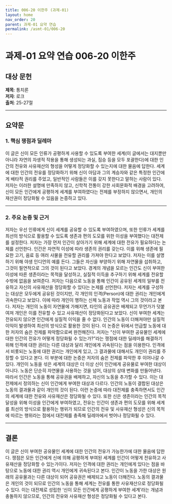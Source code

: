 ```yaml
---
title: 006-20 이한주 (과제-01)
layout: home
nav_order: 20
parent: 과제-01 요약 연습
permalink: /asmt-01/006-20
---
```


# 과제-01 요약 연습 006-20 이한주 

## 대상 문헌  
**제목**: 통치론  
**저자**: 로크  
**출처**: 25-27절

---

## 요약문  

### 1. 핵심 쟁점과 딜레마  
 이 글은 신이 모든 인류가 공평하게 사용할 수 있도록 부여한 세계(이 글에서는 대지뿐만 아니라 자연의 자생적 작용을 통해 생성되는 과실, 짐승 등을 모두 포괄한다)에 대한 인간의 전유와 사유재산의 형성을 어떻게 정당화할 수 있는지에 대한 물음에 답한다. 세계에 대한 인간의 전유를 정당화하기 위해 신이 아담과 그의 계승자와 같은 특정한 인간에게 배타적 권리를 주었고, 일반적인 사람들은 이를 갖지 못한다고 말하는 사람이 있다. 저자는 이러한 설명에 만족하지 않고, 신학적 전통이 강한 사회문화적 배경을 고려하여, 신이 모든 인간에게 공평하게 세계를 부여하였다는 전제를 부정하지 않으면서, 개인의 재산권이 정당화될 수 있음을 논증하고 있다.   

---

### 2. 주요 논증 및 근거  
 저자는 우선 인류에게 신이 세계를 공유할 수 있도록 부여하였으며, 또한 인류가 세계를 최선의 방식으로 활용할 수 있도록 생존과 편의 도모를 위한 이성을 부여했다는 대전제를 설정한다. 
 저자는 가장 먼저 인간이 살아가기 위해 세계에 대한 전유가 필요하다는 논제를 선언한다. 인간은 자연적 이성에 따라 생존의 권리를 갖는다. 이를 위해 생존에 필요한 고기, 음료 등 여러 사물을 전유할 권리를 가져야 한다고 보았다. 저자는 이를 설명하기 위해 야생 인디언의 예를 든다. 그들은 자신을 부양하기 위해 자연물을 섭취하고, 그것이 필연적으로 그의 것이 된다고 보았다. 경계의 개념을 모르는 인간도 신이 부여한 이성에 따른 생존이라는 목적을 달성하고, 실질적 이득을 추구하기 위해 세계를 전유할 수밖에 없음을 보여준다. 
 저자는 다음으로 노동을 통해 인간이 공유된 세계의 일부를 전유하고 자신의 사유재산을 정당화할 수 있다는 논제를 선언한다. 저자는 세계를 구성하는 대상은 모두에게 공유된 것이지만, 각 개인의 인격(Person)에 대한 권리는 개인에게 귀속한다고 보았다. 이에 따라 개인이 행하는 신체 노동과 작업 역시 그의 것이라고 본다. 저자는 개인의 노동이 자연물에 가해지면, 타인의 공유권은 배제되고 무언가가 덧붙여져 개인은 이를 전유할 수 있고 사유재산이 정당화된다고 보았다. 신이 부여한 세계는 전유되지 않으면 인간에게 실질적 이익을 줄 수 없다. 인간의 노동이 더해져야만 실질적 이익이 발생하여 최선의 방식으로 활용한 것이 된다. 이 논증은 뒤에서 언급할 노동에 대한 저자의 숨은 전제를 파악함으로써 완전해진다. 
 저자는 “신이 부여한 공유물인 세계에 대한 인간의 전유가 어떻게 정당화될 수 있는가?”라는 쟁점에 대한 딜레마를 해결하기 위해 인격에 대한 권리는 다른 대상과 달리 개인에게 귀속된다는 점을 이용한다. 인격에서 비롯되는 노동에 대한 권리는 개인에게 있고, 그 결과물에 대해서도 개인이 권리를 주장할 수 있다고 본다. 이 부분에 대한 논증은 저자의 숨은 전제를 파악한 후 이어나갈 수 있다. 개인이 노동을 섞은 세계의 대상은 더 이상 신이 인간에게 공유물로 부여한 대상이 아니다. 노동은 단순히 자연물을 사용하는 것을 넘어, 대상의 상태 변화를 만들어낸다. 따라서 인간은 노동을 통해 공유권을 배제하고, 자신의 노동을 추가할 수 있다. 이는 대전제에서 정의하는 신이 인간에게 부여한 대상과 다르다. 인간의 노동이 결합된 대상은 노동의 결과물과 같이 개인의 것이 된다. 이런 논증에 따라 대전제를 충족하면서도 인간의 세계에 대한 전유와 사유재산은 정당화될 수 있다. 또한 신은 생존이라는 인간의 목적 달성을 위해 이성을 인간에게 부여하였고, 전유는 인간이 생존과 편의 도모를 위해 세계를 최선의 방식으로 활용하는 행위가 되므로 인간의 전유 및 사유재산 형성은 신의 목적에 따르는 행위라는 점에서 대전제를 충족해 딜레마에서 벗어나 정당화될 수 있다.

---

## 결론  
 이 글은 신이 부여한 공유물인 세계에 대한 인간의 전유가 가능한가에 대한 물음에 답한다. 쟁점은 모든 인간에게 신에 의해 공평하게 부여된 세계를 인간이 어떻게 전유하고 사유재산을 정당화할 수 있는가이다. 저자는 인격에 대한 권리는 개인에게 있다는 점을 바탕으로 노동에 대한 권리 역시 개인에게 귀속된다고 본다. 인간이 노동을 가한 대상은 원래의 공유물과는 다른 대상이 되어 공유권은 배제되고 노동이 더해진다. 노동의 결과물은 개인의 것이 되므로 인간의 노동을 통해 세계는 전유를 통한 사유재산으로 정당화될 수 있다. 이는 대전제로 성립한 ‘신이 모든 인간에게 공평하게 부여한 세계’라는 개념과 충돌하지 않으므로, 인간의 전유와 사유재산 형성은 정당화될 수 있다고 본다.
